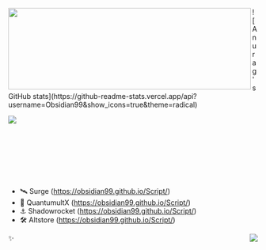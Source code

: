 <p>
  <img align="left" width="490" height="165" src="https://github-readme-stats.vercel.app/api?username=Obsidian99&show_icons=true&hide_border=true&line_height=20&title_color=000000&icon_color=555&show_owner=true&text_color=777"/>
  ![Anurag's GitHub stats](https://github-readme-stats.vercel.app/api?username=Obsidian99&show_icons=true&theme=radical)
  <p>
    <a href="https://t.me/kicktt"><img src="https://img.shields.io/badge/Telegram-%2352A4DB.svg?&style=social&logo=telegram&logoColor=white" /></a>
  </p>
  </br>
  </br>
  </br>
  </br>
</p>
</br>

 - 🛰 Surge (https://obsidian99.github.io/Script/)
 - 🚀 QuantumultX (https://obsidian99.github.io/Script/)
 - ⚓️ Shadowrocket (https://obsidian99.github.io/Script/)
 - 🛠 Altstore (https://obsidian99.github.io/Script/)

✨<img align="right" src="http://profile-counter.glitch.me/obsidian99/count.svg"/>

